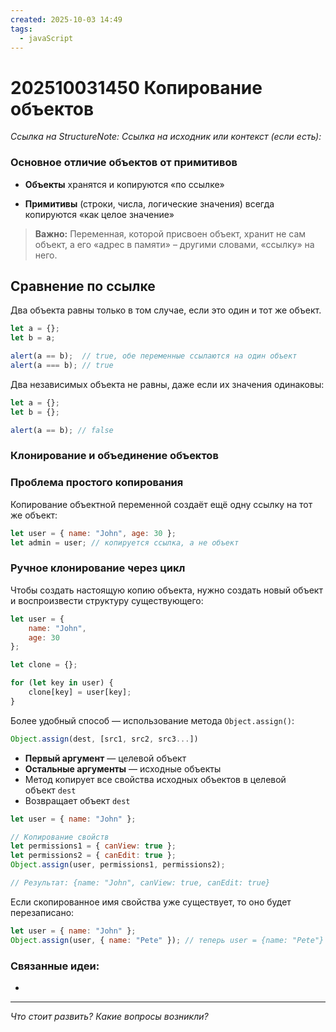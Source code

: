 ```yaml
---
created: 2025-10-03 14:49
tags:
  - javaScript
---
```

# 202510031450 Копирование объектов

*Ссылка на StructureNote:*
*Ссылка на исходник или контекст (если есть):* 

### Основное отличие объектов от примитивов

- **Объекты** хранятся и копируются «по ссылке»
    
- **Примитивы** (строки, числа, логические значения) всегда копируются «как целое значение»

> **Важно:** Переменная, которой присвоен объект, хранит не сам объект, а его «адрес в памяти» – другими словами, «ссылку» на него.

## Сравнение по ссылке

Два объекта равны только в том случае, если это один и тот же объект.

```js
let a = {};
let b = a;

alert(a == b);  // true, обе переменные ссылаются на один объект
alert(a === b); // true
```

Два независимых объекта не равны, даже если их значения одинаковы:

```ts
let a = {};
let b = {};

alert(a == b); // false
```

### Клонирование и объединение объектов

### Проблема простого копирования

Копирование объектной переменной создаёт ещё одну ссылку на тот же объект:

```js
let user = { name: "John", age: 30 };
let admin = user; // копируется ссылка, а не объект
```

### Ручное клонирование через цикл

Чтобы создать настоящую копию объекта, нужно создать новый объект и воспроизвести структуру существующего:

```js
let user = {
    name: "John",
    age: 30
};

let clone = {};

for (let key in user) {
    clone[key] = user[key];
}
```

Более удобный способ — использование метода `Object.assign()`:

```js
Object.assign(dest, [src1, src2, src3...])
```

- **Первый аргумент** — целевой объект
- **Остальные аргументы** — исходные объекты
- Метод копирует все свойства исходных объектов в целевой объект `dest`
- Возвращает объект `dest`

```js
let user = { name: "John" };

// Копирование свойств
let permissions1 = { canView: true };
let permissions2 = { canEdit: true };
Object.assign(user, permissions1, permissions2);

// Результат: {name: "John", canView: true, canEdit: true}
```

Если скопированное имя свойства уже существует, то оно будет перезаписано:

```js
let user = { name: "John" };
Object.assign(user, { name: "Pete" }); // теперь user = {name: "Pete"}
```

### Связанные идеи:

* 

---

*Что стоит развить? Какие вопросы возникли?*
